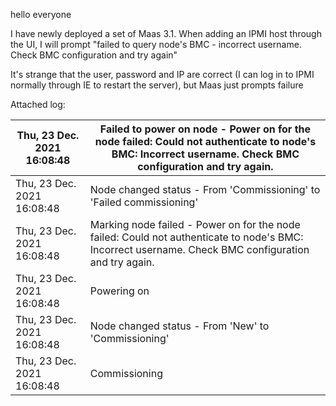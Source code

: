 hello everyone



I have newly deployed a set of Maas 3.1. When adding an IPMI host through the UI, I will prompt "failed to query node's BMC - incorrect username. Check BMC configuration and try again"



It's strange that the user, password and IP are correct (I can log in to IPMI normally through IE to restart the server), but Maas just prompts failure


Attached log:

| Thu, 23 Dec. 2021 16:08:48|Failed to power on node - Power on for the node failed: Could not authenticate to node's BMC: Incorrect username. Check BMC configuration and try again.|
|---|---|
| Thu, 23 Dec. 2021 16:08:48|Node changed status - From 'Commissioning' to 'Failed commissioning'|
| Thu, 23 Dec. 2021 16:08:48|Marking node failed - Power on for the node failed: Could not authenticate to node's BMC: Incorrect username. Check BMC configuration and try again.|
| Thu, 23 Dec. 2021 16:08:48|Powering on|
| Thu, 23 Dec. 2021 16:08:48|Node changed status - From 'New' to 'Commissioning'|
| Thu, 23 Dec. 2021 16:08:48|Commissioning|